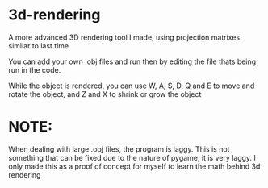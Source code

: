 # 3d-rendering
A more advanced 3D rendering tool I made, using projection matrixes similar to last time

You can add your own .obj files and run then by editing the file thats being run in the code.

While the object is rendered, you can use W, A, S, D, Q and E to move and rotate the object, and Z and X to shrink or grow the object

# NOTE:

When dealing with large .obj files, the program is laggy. This is not something that can be fixed due to the nature of pygame, it is very laggy. I only made this as a proof of concept for myself to learn the math behind 3d rendering
